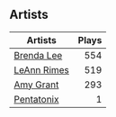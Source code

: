 ## Artists
Artists | Plays 
----- | -----: 
[Brenda Lee](/artists/brenda-lee-18115) | 554
[LeAnn Rimes](/artists/leann-rimes-122380) | 519
[Amy Grant](/artists/amy-grant-3053) | 293
[Pentatonix](/artists/pentatonix-655231) | 1

